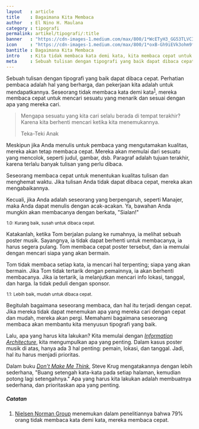 ```yaml
---
layout   : article
title    : Bagaimana Kita Membaca
author   : El Nino H. Maulana
category : tipografi
permalink: artikel/tipografi/:title
banner   : "https://cdn-images-1.medium.com/max/800/1*WcETyH3_GG53TLVCIebvQg.png"
icon     : "https://cdn-images-1.medium.com/max/800/1*oxB-Gh9iEVk3ohm9f166gQ.png"
bantitle : Bagaimana Kita Membaca 
intro    : Kita tidak membaca kata demi kata, kita membaca cepat untuk menentukan kualitas tulisan dan menghemat waktu.
meta     : Sebuah tulisan dengan tipografi yang baik dapat dibaca cepat, karena seseorang tidak membaca kata demi kata.
---
```


Sebuah tulisan dengan tipografi yang baik dapat dibaca cepat. Perhatian pembaca adalah hal yang berharga, dan pekerjaan kita adalah untuk mendapatkannya. Seseorang tidak membaca kata demi kata<sup><a href="#fn:1" title="Catatan Nr.1">1</a></sup>, mereka membaca cepat untuk mencari sesuatu yang menarik dan sesuai dengan apa yang mereka cari.

<blockquote>
    <p>Mengapa sesuatu yang kita cari selalu berada di tempat terakhir? Karena kita berhenti mencari ketika kita menemukannya.</p>
    <p class="smallcaps">Teka-Teki Anak</p>
</blockquote>

Meskipun jika Anda menulis untuk pembaca yang mengutamakan kualitas, mereka akan tetap membaca cepat. Mereka akan memulai dari sesuatu yang mencolok, seperti judul, gambar, dsb. Paragraf adalah tujuan terakhir, karena terlalu banyak tulisan yang perlu dibaca.

Seseorang membaca cepat untuk menentukan kualitas tulisan dan menghemat waktu. Jika tulisan Anda tidak dapat dibaca cepat, mereka akan mengabaikannya.

Kecuali, jika Anda adalah seseorang yang berpengaruh, seperti Manajer, maka Anda dapat menulis dengan acak-acakan. Ya, bawahan Anda mungkin akan membacanya dengan berkata, "Sialan!"

<img src="data:image/png;base64,R0lGODlhAQABAAD/ACwAAAAAAQABAAACADs=" data-src="https://cdn-images-1.medium.com/max/800/1*i4qhMewsHa_2a9jaYK-J0A.png" alt="Typeface Memiliki Perasaan" title="Typeface Memiliki Perasaan"><small class="site-article__caption"><span class="oldstyle">1.0:</span> Kurang baik, susah untuk dibaca cepat.</small>

Katakanlah, ketika Tom berjalan pulang ke rumahnya, ia melihat sebuah poster musik. Sayangnya, ia tidak dapat berhenti untuk membacanya, ia harus segera pulang. Tom membaca cepat poster tersebut, dan ia memulai dengan mencari siapa yang akan bermain. 

Tom tidak membaca setiap kata, ia mencari hal terpenting; siapa yang akan bermain. Jika Tom tidak tertarik dengan pemainnya, ia akan berhenti membacanya. Jika ia tertarik, ia melanjutkan mencari info lokasi, tanggal, dan harga. Ia tidak peduli dengan sponsor.

<img src="data:image/png;base64,R0lGODlhAQABAAD/ACwAAAAAAQABAAACADs=" data-src="https://cdn-images-1.medium.com/max/800/1*yY1-ZMTCtUFz-8oI5gJ1Lw.png" alt="Typeface Memiliki Perasaan" title="Typeface Memiliki Perasaan"><small class="site-article__caption"><span class="oldstyle">1.1:</span> Lebih baik, mudah untuk dibaca cepat.</small>

Begitulah bagaimana seseorang membaca, dan hal itu terjadi dengan cepat. Jika mereka tidak dapat menemukan apa yang mereka cari dengan cepat dan mudah, mereka akan pergi. Memahami bagaimana seseorang membaca akan membantu kita menyusun tipografi yang baik.

Lalu, apa yang harus kita lakukan? Kita memulai dengan <em><a href="http://tertanda.com/artikel/desain/bagaimana-memulai-desain" title="Mendesain dengan Informasi" target="_blank">Information Architecture</a></em>, kita mengumpulkan apa yang penting. Dalam kasus poster musik di atas, hanya ada <span class="oldstyle">3</span> hal penting: pemain, lokasi, dan tanggal. Jadi, hal itu harus menjadi prioritas.

Dalam buku <em><a href="https://www.amazon.com/Dont-Make-Me-Think-Usability/dp/0321344758" title="Don't Make Me Think" target="_blank">Don't Make Me Think</a></em>, Steve Krug mengatakannya dengan lebih sederhana, "Buang setengah kata-kata pada setiap halaman, kemudian potong lagi setengahnya." Apa yang harus kita lakukan adalah membuatnya sederhana, dan prioritaskan apa yang penting.

##### Catatan

<ol class="oldstyle">
    <li id="fn:1">
        <a href="https://www.nngroup.com/articles/how-users-read-on-the-web/" title="Nielsen Norman Group" target="_blank">Nielsen Norman Group</a> menemukan dalam penelitiannya bahwa 79% orang tidak membaca kata demi kata, mereka membaca cepat.
    </li>
</ol>




